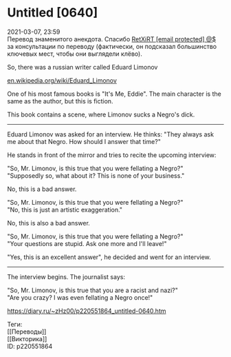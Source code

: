 Untitled [0640]
================

   
 2021-03-07, 23:59   
  Перевод знаменитого анекдота. Спасибо  [RetXiRT  [email protected]  @$](http://Hellspawn.diary.ru "Atomicautionuclear")  за консультации по переводу (фактически, он подсказал большинство ключевых мест, чтобы они выглядели клёво).   
   
 So, there was a russian writer called Eduard Limonov   
   
  [en.wikipedia.org/wiki/Eduard\_Limonov](https://en.wikipedia.org/wiki/Eduard_Limonov)    
   
 One of his most famous books is "It's Me, Eddie". The main character is the same as the author, but this is fiction.   
   
 This book contains a scene, where Limonov sucks a Negro's dick.   
   
 * * *   
   
 Eduard Limonov was asked for an interview. He thinks: "They always ask me about that Negro. How should I answer that time?"   
   
 He stands in front of the mirror and tries to recite the upcoming interview:   
   
 "So, Mr. Limonov, is this true that you were fellating a Negro?"   
 "Supposedly so, what about it? This is none of your business."   
   
 No, this is a bad answer.   
   
 "So, Mr. Limonov, is this true that you were fellating a Negro?"   
 "No, this is just an artistic exaggeration."   
   
 No, this is also a bad answer.   
   
 "So, Mr. Limonov, is this true that you were fellating a Negro?"   
 "Your questions are stupid. Ask one more and I'll leave!"   
   
 "Yes, this is an excellent answer", he decided and went for an interview.   
   
 * * *   
   
 The interview begins. The journalist says:   
   
 "So, Mr. Limonov, is this true that you are a racist and nazi?"   
 "Are you crazy? I was even fellating a Negro once!"   
    
 <https://diary.ru/~zHz00/p220551864_untitled-0640.htm>   
   
 Теги:   
 [[Переводы]]   
 [[Викторика]]   
 ID: p220551864